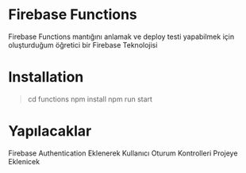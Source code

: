 # Firebase Functions
Firebase Functions mantığını anlamak ve deploy testi yapabilmek için oluşturduğum öğretici bir Firebase Teknolojisi
# Installation
>cd functions
>npm install
>npm run start
# Yapılacaklar
Firebase Authentication Eklenerek Kullanıcı Oturum Kontrolleri Projeye Eklenicek


